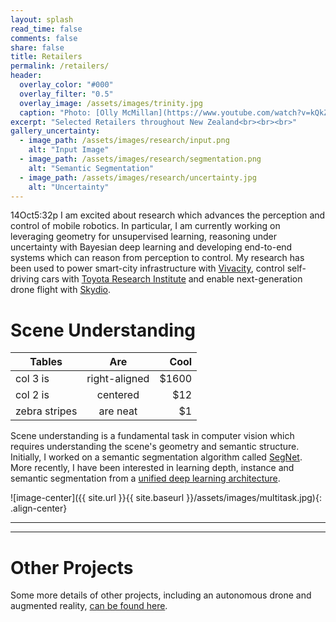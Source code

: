 ```yaml
---
layout: splash 
read_time: false
comments: false
share: false
title: Retailers
permalink: /retailers/
header:
  overlay_color: "#000"
  overlay_filter: "0.5"
  overlay_image: /assets/images/trinity.jpg
  caption: "Photo: [Olly McMillan](https://www.youtube.com/watch?v=kQkZeXHfgwA&t=1s)"
excerpt: "Selected Retailers throughout New Zealand<br><br><br>"
gallery_uncertainty:
  - image_path: /assets/images/research/input.png
    alt: "Input Image"
  - image_path: /assets/images/research/segmentation.png
    alt: "Semantic Segmentation"
  - image_path: /assets/images/research/uncertainty.jpg
    alt: "Uncertainty"
---
```


14Oct5:32p I am excited about research which advances the perception and control of mobile robotics.
In particular, I am currently working on leveraging geometry for unsupervised learning, reasoning under uncertainty with Bayesian deep learning and developing end-to-end systems which can reason from perception to control. 
My research has been used to power smart-city infrastructure with [Vivacity](http://www.vivacitylabs.com/), control self-driving cars with [Toyota Research Institute](http://www.tri.global/) and enable next-generation drone flight with [Skydio](https://www.skydio.com/).

# Scene Understanding


| Tables        | Are           | Cool  |
| ------------- |:-------------:| -----:|
| col 3 is      | right-aligned | $1600 |
| col 2 is      | centered      |   $12 |
| zebra stripes | are neat      |    $1 |

Scene understanding is a fundamental task in computer vision which requires understanding the scene's geometry and semantic structure.
Initially, I worked on a semantic segmentation algorithm called [SegNet](http://mi.eng.cam.ac.uk/projects/segnet/).
More recently, I have been interested in learning depth, instance and semantic segmentation from a [unified deep learning architecture](https://arxiv.org/pdf/1705.07115.pdf).

![image-center]({{ site.url }}{{ site.baseurl }}/assets/images/multitask.jpg){: .align-center}

---

---

# Other Projects

Some more details of other projects, including an autonomous drone and augmented reality, [can be found here](/other_projects/).
